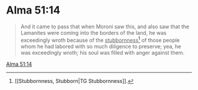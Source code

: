# Alma 51:14

> And it came to pass that when Moroni saw this, and also saw that the Lamanites were coming into the borders of the land, he was exceedingly wroth because of the <u>stubbornness</u>[^a] of those people whom he had labored with so much diligence to preserve; yea, he was exceedingly wroth; his soul was filled with anger against them.

[Alma 51:14](https://www.churchofjesuschrist.org/study/scriptures/bofm/alma/51?lang=eng&id=p14#p14)


[^a]: [[Stubbornness, Stubborn|TG Stubbornness]].  
